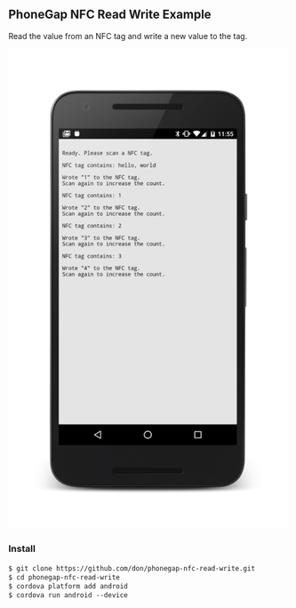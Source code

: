 ## PhoneGap NFC Read Write Example

Read the value from an NFC tag and write a new value to the tag.

![screenshot](phonegap-nfc-read-write.png "PhoneGap NFC Read Write")

### Install

    $ git clone https://github.com/don/phonegap-nfc-read-write.git
    $ cd phonegap-nfc-read-write
    $ cordova platform add android
    $ cordova run android --device
